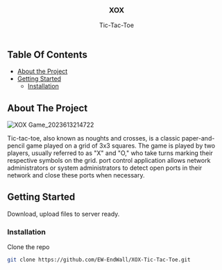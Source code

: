 <br/>
<p align="center">
  <h3 align="center">
XOX</h3>

  <p align="center">
    Tic-Tac-Toe
    <br/>
    <br/>
  </p>
</p>


## Table Of Contents

* [About the Project](#about-the-project)
* [Getting Started](#getting-started)
  * [Installation](#installation)

## About The Project

![XOX Game_2023613214722](https://github.com/EW-EndWall/XOX-Tic-Tac-Toe/assets/43109779/d0405374-028a-41a2-913d-e99854dd6a3e)


Tic-tac-toe, also known as noughts and crosses, is a classic paper-and-pencil game played on a grid of 3x3 squares. The game is played by two players, usually referred to as "X" and "O," who take turns marking their respective symbols on the grid. port control application allows network administrators or system administrators to detect open ports in their network and close these ports when necessary.


## Getting Started

Download, upload files to server ready.

### Installation

Clone the repo

```sh
git clone https://github.com/EW-EndWall/XOX-Tic-Tac-Toe.git
```

